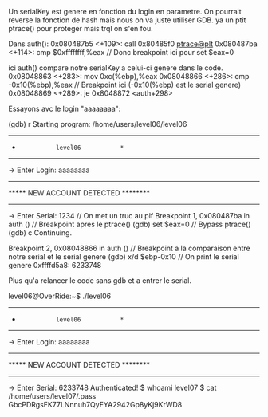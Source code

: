 Un serialKey est genere en fonction du login en parametre.
On pourrait reverse la fonction de hash mais nous on va juste utiliser GDB.
ya un ptit ptrace() pour proteger mais trql on s'en fou.

Dans auth():
0x080487b5 <+109>:   call   0x80485f0 <ptrace@plt>
0x080487ba <+114>:   cmp    $0xffffffff,%eax    // Donc breakpoint ici pour set $eax=0

ici auth() compare notre serialKey a celui-ci genere dans le code.
0x08048863 <+283>:   mov    0xc(%ebp),%eax
0x08048866 <+286>:   cmp    -0x10(%ebp),%eax    // Breakpoint ici (-0x10(%ebp) est le serial genere)
0x08048869 <+289>:   je     0x8048872 <auth+298>

Essayons avc le login "aaaaaaaa":

(gdb) r
Starting program: /home/users/level06/level06 
***********************************
*               level06           *
***********************************
-> Enter Login: aaaaaaaa
***********************************
***** NEW ACCOUNT DETECTED ********
***********************************
-> Enter Serial: 1234                           // On met un truc au pif
Breakpoint 1, 0x080487ba in auth ()             // Breakpoint apres le ptrace()
(gdb) set $eax=0                                // Bypass ptrace()
(gdb) c
Continuing.

Breakpoint 2, 0x08048866 in auth ()             // Breakpoint a la comparaison entre notre serial et le serial genere
(gdb) x/d $ebp-0x10                             // On print le serial genere
0xffffd5a8:     6233748


Plus qu'a relancer le code sans gdb et a entrer le serial.

level06@OverRide:~$ ./level06 
***********************************
*               level06           *
***********************************
-> Enter Login: aaaaaaaa
***********************************
***** NEW ACCOUNT DETECTED ********
***********************************
-> Enter Serial: 6233748
Authenticated!
$ whoami
level07
$ cat /home/users/level07/.pass
GbcPDRgsFK77LNnnuh7QyFYA2942Gp8yKj9KrWD8
